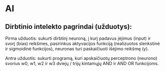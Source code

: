 # AI
## Dirbtinio intelekto pagrindai (užduotys):

Pirma užduotis: sukurti dirbtinį neuroną, į kurį padavus įėjimus (input) ir svorį (bias) reikšmes, pasirinkus aktyvacijos funkciją (realizuotos slenkstinė ir sigmoidinė funkcijos), neuronas turi paskaičiuoti išėjimo reikšmę (y). 

Antra užduotis: sukurti programą, kuri apskaičiuotų perceptrono (neurono) svorius w0, w1, w2 ir w3 dviejų / trijų kintamųjų AND ir AND OR funkcijoms.
